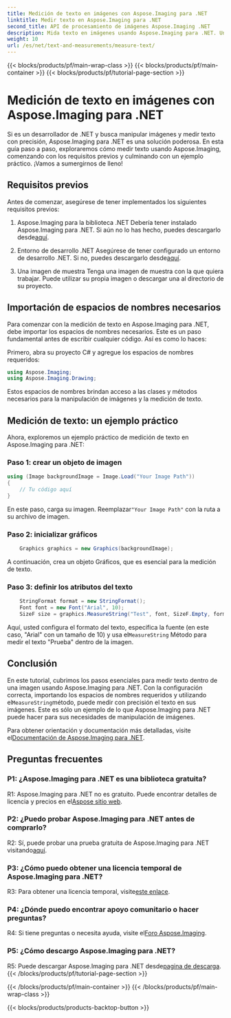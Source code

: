 ```yaml
---
title: Medición de texto en imágenes con Aspose.Imaging para .NET
linktitle: Medir texto en Aspose.Imaging para .NET
second_title: API de procesamiento de imágenes Aspose.Imaging .NET
description: Mida texto en imágenes usando Aspose.Imaging para .NET. Una potente biblioteca .NET. Medición de texto precisa y eficiente.
weight: 10
url: /es/net/text-and-measurements/measure-text/
---
```


{{< blocks/products/pf/main-wrap-class >}}
{{< blocks/products/pf/main-container >}}
{{< blocks/products/pf/tutorial-page-section >}}

# Medición de texto en imágenes con Aspose.Imaging para .NET

Si es un desarrollador de .NET y busca manipular imágenes y medir texto con precisión, Aspose.Imaging para .NET es una solución poderosa. En esta guía paso a paso, exploraremos cómo medir texto usando Aspose.Imaging, comenzando con los requisitos previos y culminando con un ejemplo práctico. ¡Vamos a sumergirnos de lleno!

## Requisitos previos

Antes de comenzar, asegúrese de tener implementados los siguientes requisitos previos:

1. Aspose.Imaging para la biblioteca .NET
 Debería tener instalado Aspose.Imaging para .NET. Si aún no lo has hecho, puedes descargarlo desde[aquí](https://releases.aspose.com/imaging/net/).

2. Entorno de desarrollo .NET
 Asegúrese de tener configurado un entorno de desarrollo .NET. Si no, puedes descargarlo desde[aquí](https://dotnet.microsoft.com/download).

3. Una imagen de muestra
Tenga una imagen de muestra con la que quiera trabajar. Puede utilizar su propia imagen o descargar una al directorio de su proyecto.

## Importación de espacios de nombres necesarios

Para comenzar con la medición de texto en Aspose.Imaging para .NET, debe importar los espacios de nombres necesarios. Este es un paso fundamental antes de escribir cualquier código. Así es como lo haces:

Primero, abra su proyecto C# y agregue los espacios de nombres requeridos:

```csharp
using Aspose.Imaging;
using Aspose.Imaging.Drawing;
```

Estos espacios de nombres brindan acceso a las clases y métodos necesarios para la manipulación de imágenes y la medición de texto.

## Medición de texto: un ejemplo práctico

Ahora, exploremos un ejemplo práctico de medición de texto en Aspose.Imaging para .NET:

### Paso 1: crear un objeto de imagen

```csharp
using (Image backgroundImage = Image.Load("Your Image Path"))
{
    // Tu código aquí
}
```

 En este paso, carga su imagen. Reemplazar`"Your Image Path"` con la ruta a su archivo de imagen.

### Paso 2: inicializar gráficos

```csharp
    Graphics graphics = new Graphics(backgroundImage);
```

A continuación, crea un objeto Gráficos, que es esencial para la medición de texto.

### Paso 3: definir los atributos del texto

```csharp
    StringFormat format = new StringFormat();
    Font font = new Font("Arial", 10);
    SizeF size = graphics.MeasureString("Test", font, SizeF.Empty, format);
```

 Aquí, usted configura el formato del texto, especifica la fuente (en este caso, "Arial" con un tamaño de 10) y usa el`MeasureString` Método para medir el texto "Prueba" dentro de la imagen.

## Conclusión

 En este tutorial, cubrimos los pasos esenciales para medir texto dentro de una imagen usando Aspose.Imaging para .NET. Con la configuración correcta, importando los espacios de nombres requeridos y utilizando el`MeasureString`método, puede medir con precisión el texto en sus imágenes. Este es sólo un ejemplo de lo que Aspose.Imaging para .NET puede hacer para sus necesidades de manipulación de imágenes.

 Para obtener orientación y documentación más detalladas, visite el[Documentación de Aspose.Imaging para .NET](https://reference.aspose.com/imaging/net/).

## Preguntas frecuentes

### P1: ¿Aspose.Imaging para .NET es una biblioteca gratuita?

 R1: Aspose.Imaging para .NET no es gratuito. Puede encontrar detalles de licencia y precios en el[Aspose sitio web](https://purchase.aspose.com/buy).

### P2: ¿Puedo probar Aspose.Imaging para .NET antes de comprarlo?

 R2: Sí, puede probar una prueba gratuita de Aspose.Imaging para .NET visitando[aquí](https://releases.aspose.com/). 

### P3: ¿Cómo puedo obtener una licencia temporal de Aspose.Imaging para .NET?

 R3: Para obtener una licencia temporal, visite[este enlace](https://purchase.aspose.com/temporary-license/).

### P4: ¿Dónde puedo encontrar apoyo comunitario o hacer preguntas?

 R4: Si tiene preguntas o necesita ayuda, visite el[Foro Aspose.Imaging](https://forum.aspose.com/).

### P5: ¿Cómo descargo Aspose.Imaging para .NET?

 R5: Puede descargar Aspose.Imaging para .NET desde[pagina de descarga](https://releases.aspose.com/imaging/net/).
{{< /blocks/products/pf/tutorial-page-section >}}

{{< /blocks/products/pf/main-container >}}
{{< /blocks/products/pf/main-wrap-class >}}

{{< blocks/products/products-backtop-button >}}
